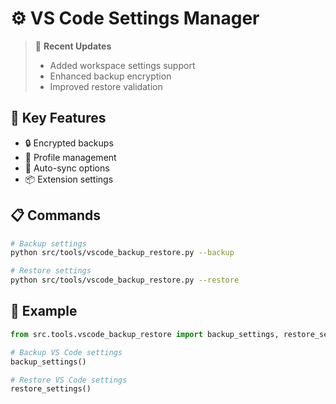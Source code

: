 # ⚙️ VS Code Settings Manager

> 📝 **Recent Updates**
> - Added workspace settings support
> - Enhanced backup encryption
> - Improved restore validation

## 🔑 Key Features
- 🔒 Encrypted backups
- 💾 Profile management
- 🔄 Auto-sync options
- 📦 Extension settings

## 📋 Commands
```bash
# Backup settings
python src/tools/vscode_backup_restore.py --backup

# Restore settings
python src/tools/vscode_backup_restore.py --restore
```

## 📝 Example
```python
from src.tools.vscode_backup_restore import backup_settings, restore_settings

# Backup VS Code settings
backup_settings()

# Restore VS Code settings
restore_settings()
```
